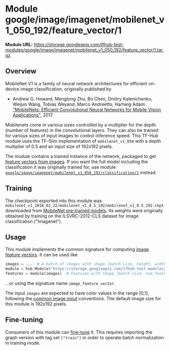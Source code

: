 # Module google/image/imagenet/mobilenet_v1_050_192/feature_vector/1

**Module URL:** https://storage.googleapis.com/tfhub-test-modules/google/image/imagenet/mobilenet_v1_050_192/feature_vector/1.tar.gz

## Overview

MobileNet V1 is a family of neural network architectures for efficient
on-device  image classification, originally published by

  * Andrew G. Howard, Menglong Zhu, Bo Chen, Dmitry Kalenichenko, Weijun Wang,
    Tobias Weyand, Marco Andreetto, Hartwig Adam:
    ["MobileNets: Efficient Convolutional Neural Networks for
    Mobile Vision Applications"](https://arxiv.org/abs/1704.04861), 2017.

Mobilenets come in various sizes controlled by a multiplier for the
depth (number of features) in the convolutional layers. They can also be
trained for various sizes of input images to control inference speed.
This TF-Hub module uses the TF-Slim implementation of
`mobilenet_v1_050`
with a depth multiplier of 0.5 and an input size of
192x192 pixels.

The module contains a trained instance of the network, packaged to get
[feature vectors from images](https://github.com/tensorflow/hub/blob/master/docs/common_signatures/images.md#image-feature-vector).
If you want the full model including the classification it was originally
trained for, use module
[`google/image/imagenet/mobilenet_v1_050_192/classification/1`](../classification/1.md)
instead.


## Training

The checkpoint exported into this module was `mobilenet_v1_2018_02_22/mobilenet_v1_0.5_192/mobilenet_v1_0.5_192.ckpt` downloaded
from
[MobileNet pre-trained models](https://github.com/tensorflow/models/blob/master/research/slim/nets/mobilenet_v1.md).
Its weights were originally obtained by training on the ILSVRC-2012-CLS
dataset for image classification ("Imagenet").

## Usage

This module implements the common signature for computing
[image feature vectors](https://github.com/tensorflow/hub/blob/master/docs/common_signatures/images.md#image-feature-vector).
It can be used like

```python
images = ...  # A batch of images with shape [batch_size, height, width, 3].
module = hub.Module("https://storage.googleapis.com/tfhub-test-modules/google/image/imagenet/mobilenet_v1_050_192/feature_vector/1.tar.gz")
features = module(images)  # Features with shape [batch_size, num_features].
```

...or using the signature name `image_feature_vector`.

The input `images` are expected to have color values in the range [0,1],
following the [common image input](https://github.com/tensorflow/hub/blob/master/docs/common_signatures/images.md#image-input)
conventions. The default image size for this module is
192x192 pixels.


## Fine-tuning

Consumers of this module can [fine-tune](https://github.com/tensorflow/hub/blob/master/README.md#fine-tuning) it.
This requires importing the graph version with tag set `["train"]`
in order to operate batch normalization in training mode.

